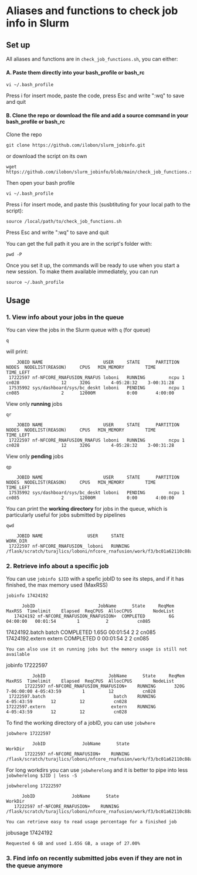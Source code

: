 # Aliases and functions to check job info in Slurm


## Set up

All aliases and functions are in `check_job_functions.sh`, you can either:

#### A. Paste them directly into your bash_profile or bash_rc
```
vi ~/.bash_profile
```
Press i for insert mode, paste the code, press Esc and write ":wq" to save and quit

#### B. Clone the repo or download the file and add a source command in your bash_profile or bash_rc

Clone the repo
```
git clone https://github.com/ilobon/slurm_jobinfo.git
```
or download the script on its own
```
wget https://github.com/ilobon/slurm_jobinfo/blob/main/check_job_functions.sh
```
Then open your bash profile
```
vi ~/.bash_profile
```
Press i for insert mode, and paste this (susbtituting for your local path to the script):
```
source /local/path/to/check_job_functions.sh
```
Press Esc and write ":wq" to save and quit

You can get the full path it you are in the script's folder with:
```
pwd -P
```

Once you set it up, the commands will be ready to use when you start a new session. To make them available immediately, you can run
```
source ~/.bash_profile
```
## Usage

### 1. View info about your jobs in the queue 

You can view the jobs in the Slurm queue with `q` (for queue)
```
q
```
will print:
```
    JOBID NAME                       USER     STATE      PARTITION NODES  NODELIST(REASON)     CPUS   MIN_MEMORY        TIME     TIME_LEFT
 17222597 nf-NFCORE_RNAFUSION_RNAFUS loboni   RUNNING         ncpu 1      cn028                12     320G        4-05:28:32    3-00:31:28
 17535992 sys/dashboard/sys/bc_deskt loboni   PENDING         ncpu 1      cn085                2      12000M            0:00       4:00:00
```
View only **running** jobs
```
qr
```
```
    JOBID NAME                       USER     STATE      PARTITION NODES  NODELIST(REASON)     CPUS   MIN_MEMORY        TIME     TIME_LEFT
 17222597 nf-NFCORE_RNAFUSION_RNAFUS loboni   RUNNING         ncpu 1      cn028                12     320G        4-05:28:32    3-00:31:28
```
View only **pending** jobs
```
qp
```
```
    JOBID NAME                       USER     STATE      PARTITION NODES  NODELIST(REASON)     CPUS   MIN_MEMORY        TIME     TIME_LEFT
 17535992 sys/dashboard/sys/bc_deskt loboni   PENDING         ncpu 1      cn085                2      12000M            0:00       4:00:00
```
You can print the **working directory** for jobs in the queue, which is particularly useful for jobs submitted by pipelines
```
qwd
```
```
    JOBID NAME                 USER     STATE                                                                                             WORK_DIR
 17222597 nf-NFCORE_RNAFUSION_ loboni   RUNNING            /flask/scratch/turajlics/loboni/nfcore_rnafusion/work/f3/bc01a62110c88ac7bdcd5846aa694e
```

### 2. Retrieve info about a specific job

You can use `jobinfo $JID` with a spefic jobID to see its steps, and if it has finished, the max memory used (MaxRSS)
```
jobinfo 17424192
```
          JobID                        JobName      State     ReqMem     MaxRSS  Timelimit    Elapsed  ReqCPUS  AllocCPUS        NodeList 
       17424192 nf-NFCORE_RNAFUSION_RNAFUSION+  COMPLETED         6G              04:00:00   00:01:54        1          2           cn085 
 17424192.batch                          batch  COMPLETED                 1.65G              00:01:54        2          2           cn085 
17424192.extern                         extern  COMPLETED                     0              00:01:54        2          2           cn085 

```
You can also use it on running jobs but the memory usage is still not available
```
jobinfo 17222597
```
          JobID                        JobName      State     ReqMem     MaxRSS  Timelimit    Elapsed  ReqCPUS  AllocCPUS        NodeList 
       17222597 nf-NFCORE_RNAFUSION_RNAFUSION+    RUNNING       320G            7-06:00:00 4-05:43:59        1         12           cn028 
 17222597.batch                          batch    RUNNING                                  4-05:43:59       12         12           cn028 
17222597.extern                         extern    RUNNING                                  4-05:43:59       12         12           cn028 
```
To find the working directory of a jobID, you can use `jobwhere`
```
jobwhere 17222597
```
```
          JobID              JobName      State                                                                                              WorkDir 
       17222597 nf-NFCORE_RNAFUSION+    RUNNING              /flask/scratch/turajlics/loboni/nfcore_rnafusion/work/f3/bc01a62110c88ac7bdcd5846aa694e 
```
For long workdirs you can use `jobwherelong` and it is better to pipe into less `jobwherelong $JID | less -S`
```
jobwherelong 17222597
```
          JobID              JobName      State                                                                                                                                                                                                                                                                                                      WorkDir 
       17222597 nf-NFCORE_RNAFUSION+    RUNNING                                                                                                                                                                                                                      /flask/scratch/turajlics/loboni/nfcore_rnafusion/work/f3/bc01a62110c88ac7bdcd5846aa694e
```
You can retrieve easy to read usage percentage for a finished job
```
jobusage 17424192
```
Requested 6 GB and used 1.65G GB, a usage of 27.00%
```

### 3. Find info on recently submitted jobs even if they are not in the queue anymore

